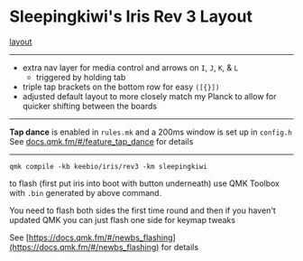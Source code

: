 # Sleepingkiwi's Iris Rev 3 Layout

[layout](http://www.keyboard-layout-editor.com/#/gists/0aa2fb4c3bd91d2dcb4a67c1fe5f9da3)

---

- extra nav layer for media control and arrows on `I`, `J`, `K`, & `L`
  - triggered by holding tab
- triple tap brackets on the bottom row for easy `([{}])`
- adjusted default layout to more closely match my Planck to allow for quicker shifting between the boards

---

__Tap dance__ is enabled in `rules.mk` and a 200ms window is set up in `config.h`
See [docs.qmk.fm/#/feature_tap_dance](https://docs.qmk.fm/#/feature_tap_dance) for details

---

`qmk compile -kb keebio/iris/rev3 -km sleepingkiwi`

to flash (first put iris into boot with button underneath) use QMK Toolbox with `.bin` generated by above command.

You need to flash both sides the first time round and then if you haven't updated QMK you can just flash one side for keymap tweaks

See [https://docs.qmk.fm/#/newbs_flashing](https://docs.qmk.fm/#/newbs_flashing) for details
